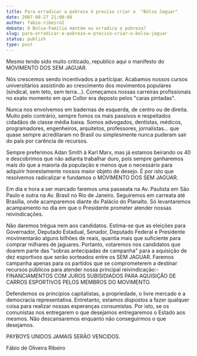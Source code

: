 ```yaml
---
title: Para erradicar a pobreza é preciso criar o  "Bolsa Jaguar"
date: 2007-08-27 21:00:00
author: fabio.ribeiro2
debate: O Bolsa-Família mantém ou erradica a pobreza?
slug: para-erradicar-a-pobreza-e-preciso-criar-o-bolsa-jaguar
status: publish 
type: post
---
```


  
Mesmo tendo sido muito criticado, republico aqui o manifesto do MOVIMENTO DOS SEM JAGUAR.  
  
Nós crescemos sendo incentivados a participar. Acabamos nossos cursos universitários assistindo ao crescimento dos movimentos populares (sindical, sem teto, sem terra...). Começamos nossas carreiras profissionais no exato momento em que Collor era deposto pelos "caras pintadas".   
  
Nunca nos envolvemos em badernas de esquerda, de centro ou de direita. Muito pelo contrário, sempre fomos os mais passivos e respeitados cidadãos de classe média baixa. Somos advogados, dentistas, médicos, programadores, engenheiros, arquitetos, professores, jornalistas... que quase sempre acreditaram no Brasil ou simplesmente nunca puderam sair do país por carência de recursos.  
  
Sempre preferimos Adan Smith à Karl Marx, mas já estamos beirando os 40 e descobrimos que não adianta trabalhar duro, pois sempre ganharemos mais do que a maioria da população e menos que o necessário para adquirir honestamente nossos maior objeto de desejo. É por isto que resolvemos radicalizar e fundamos o MOVIMENTO DOS SEM JAGUAR.   
  
Em dia e hora a ser marcado faremos uma passeata na Av. Paulista em São Paulo e outra na Av. Brasil no Rio de Janeiro. Seguiremos em carreata até Brasília, onde acamparemos diante do Palácio do Planalto. Só levantaremos acampamento no dia em que o Presidente prometer atender nossas reivindicações.  
  
Não daremos trégua nem aos candidatos. Estima-se que as eleições para Governador, Deputado Estadual, Senador, Deputado Federal e Presidente movimentarão alguns bilhões de reais, quantia mais que suficiente para comprar milhares de jaguares. Portanto, votaremos nos candidatos que doarem parte das "sobras antecipadas de campanha" para a aquisição de dez esportivos que serão sorteados entre os SEM JAGUAR. Faremos campanha apenas para os partidos que se comprometerem a destinar recursos públicos para atender nossa principal reivindicação:- FINANCIAMENTOS COM JUROS SUBISIDIADOS PARA AQUISIÇÃO DE CARROS ESPORTIVOS PELOS MEMBROS DO MOVIMENTO.  
  
Defendemos os princípios capitalistas, a propriedade, o livre mercado e a democracia representativa. Entretanto, estamos dispostos a fazer qualquer coisa para realizar nossas esperanças consumistas. Por isto, se os comunistas nos entregarem o que desejamos entregaremos o Estado aos mesmos. Não descansaremos enquanto não conseguirmos o que desejamos.  
  
PAYBOYS UNIDOS JAMAIS SERÃO VENCIDOS.  
  
Fábio de Oliveira Ribeiro
